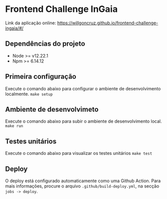 # Frontend Challenge InGaia

Link da aplicação online: https://willgoncruz.github.io/frontend-challenge-ingaia/#/

## Dependências do projeto
- Node >= v12.22.1
- Npm >= 6.14.12

## Primeira configuração
Execute o comando abaixo para configurar o ambiente de desenvolvimento localmente.
```make setup```

## Ambiente de desenvolvimeto
Execute o comando abaixo para subir o ambiente de desenvolvimento local.
```make run```

## Testes unitários
Execute o comando abaixo para visualizar os testes unitários
```make test```

## Deploy
O deploy está configurado automaticamente como uma Github Action.
Para mais informações, procure o arquivo `.github/build-deploy.yml`, na secção `jobs -> deploy`.